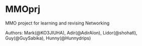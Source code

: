 # MMOprj

MMO project for learning and revising Networking

Authors: Mark(@KO3JIUHA), Adir(@AdirAlon), Lidor(@shohatl), Guy(@GuySabika), Hunny(@Hunnydrips)
